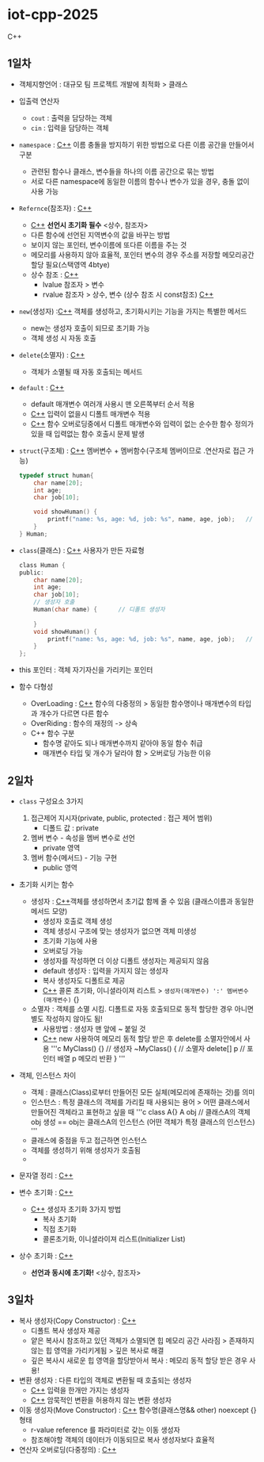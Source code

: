 # iot-cpp-2025
C++

## 1일차
- 객체지향언어 : 대규모 팀 프로젝트 개발에 최적화 > 클래스
- 입출력 연산자
	- `cout` : 출력을 담당하는 객체
	- `cin`  : 입력을 담당하는 객체
- `namespace` : [C++](./Day01/namesp.cpp) 이름 충돌을 방지하기 위한 방법으로 다른 이름 공간을 만들어서 구분
	- 관련된 함수나 클래스, 변수들을 하나의 이름 공간으로 묶는 방법
	- 서로 다른 namespace에 동일한 이름의 함수나 변수가 있을 경우, 충돌 없이 사용 가능
- `Refernce`(참조자) : [C++](./Day01/)
	- [C++](./Day01/ref3.cpp) **선언시 초기화 필수** <상수, 참조자>
	- 다른 함수에 선언된 지역변수의 값을 바꾸는 방법
	- 보이지 않는 포인터, 변수이름에 또다른 이름을 주는 것
	- 메모리를 사용하지 않아 효율적, 포인터 변수의 경우 주소를 저장할 메모리공간 할당 필요(스택영역 4btye)
	- 상수 참조 : [C++](./Day01/ref5.cpp)
		- lvalue 참조자 > 변수 
		- rvalue 참조자 > 상수, 변수 (상수 참조 시 const참조) [C++](./Day01/ref4.cpp)
- `new`(생성자) :[C++](./Day01/new2.cpp) 객체를 생성하고, 초기화시키는 기능을 가지는 특별한 메서드
	- new는 생성자 호출이 되므로 초기화 가능
	- 객체 생성 시 자동 호출
- `delete`(소멸자) : [C++](./Day01/new2.cpp) 
	- 객체가 소멸될 때 자동 호출되는 메서드
- `default` : [C++](./Day01/default2.cpp) 
	- default 매개변수 여러개 사용시 맨 오른쪽부터 순서 적용
	- [C++](./Day01/default.cpp) 입력이 없을시 디폴트 매개변수 적용
	- [C++](./Day01/default3.cpp) 함수 오버로딩중에서 디폴트 매개변수와 입력이 없는 순수한 함수 정의가 있을 때 입력없는 함수 호출시 문제 발생
- `struct`(구조체) : [C++](./Day01/st_c2.cpp) 멤버변수 + 멤버함수(구조체 멤버이므로 .연산자로 접근 가능)
	```c
	typedef struct human{
		char name[20];
		int age;
		char job[10];

		void showHuman() {
			printf("name: %s, age: %d, job: %s", name, age, job);	// 구조체 안으로 들어갔기 때문에 .으로 접근할 필요 없음
		}
	} Human;
	```
- `class`(클래스) : [C++](./Day01/st_c3.cpp) 사용자가 만든 자료형 
	
	```c
	class Human {
	public:
		char name[20];
		int age;
		char job[10];
		// 생성자 호출
		Human(char name) {		// 디폴트 생성자
			
		}
		void showHuman() {
			printf("name: %s, age: %d, job: %s", name, age, job);	// 구조체 안으로 들어갔기 때문에 접근할 필요 없음
		}
	};
	```
- this 포인터 : 객체 자기자신을 가리키는 포인터
- 함수 다형성
	- OverLoading : [C++](./Day01/overloading.cpp) 함수의 다중정의 > 동일한 함수명이나 매개변수의 타입과 개수가 다르면 다른 함수
	- OverRiding : 함수의 재정의 -> 상속
	- C++ 함수 구분
		- 함수명 같아도 되나 매개변수까지 같아야 동일 함수 취급
		- 매개변수 타입 및 개수가 달라야 함 > 오버로딩 가능한 이유

## 2일차
- `class` 구성요소 3가지
	1. 접근제어 지시자(private, public, protected : 접근 제어 범위) 
		- 디폴드 값 : private
	2. 멤버 변수 - 속성을 멤버 변수로 선언
		- private 영역 
	3. 멤버 함수(메서드) - 기능 구현
		- public 영역
- 초기화 시키는 함수
	- 생성자 : [C++](./Day02/class3.cpp)객체를 생성하면서 초기값 함께 줄 수 있음 (클래스이름과 동일한 메서드 모양)
		- 생성자 호출로 객체 생성
		- 객체 생성시 구조에 맞는 생성자가 없으면 객체 미생성
		- 초기화 기능에 사용
		- 오버로딩 가능
		- 생성자를 작성하면 더 이상 디폴트 생성자는 제공되지 않음
		- default 생성자 : 입력을 가지지 않는 생성자
		- 복사 생성자도 디폴트로 제공
		- [C++](./Day02/init4.cpp) 콜론 초기화, 이니셜라이져 리스트 > `생성자(매개변수) ':' 멤버변수(매개변수)` {}
	- 소멸자 : 객체를 소멸 시킴. 디폴트로 자동 호출되므로 동적 할당한 경우 아니면 별도 작성하지 않아도 됨!
		- 사용방법 : 생성자 맨 앞에 ~ 붙일 것
		- [C++](./Day02/MyClass3.cpp) new 사용하여 메모리 동적 할당 받은 후 delete를 소멸자안에서 사용
		'''c
		MyClass() {} 	// 생성자
		~MyClass() {	// 소멸자
			delete[] p	// 포인터 배열 p 메모리 반환
		}
		'''
- 객체, 인스턴스 차이
	- 객체 : 클래스(Class)로부터 만들어진 모든 실체(메모리에 존재하는 것)를 의미
	- 인스턴스 : 특정 클래스의 객체를 가리킬 때 사용되는 용어 > 어떤 클래스에서 만들어진 객체라고 표현하고 싶을 때
	'''c
		class A{}
		A obj // 클래스A의 객체obj 생성 == obj는 클래스A의 인스턴스 (어떤 객체가 특정 클래스의 인스턴스)
	'''
	- 클래스에 중점을 두고 접근하면 인스턴스
	- 객체를 생성하기 위해 생성자가 호출됨
	- 
- 문자열 정리 : [C++](./Day02/문자열처리하기.cpp)

- 변수 초기화 : [C++](./Day02/init.cpp) 
	- [C++](./Day02/init3.cpp) 생성자 초기화 3가지 방법
		- 복사 초기화
		- 직접 초기화
		- 콜론초기화, 이니셜라이져 리스트(Initializer List)
- 상수 초기화 : [C++](./Day02/init4.cpp)
	- **선언과 동시에 초기화!** <상수, 참조자>

## 3일차
- 복사 생성자(Copy Constructor) : [C++](./Day03/copyconstructor3.cpp)
	- 디폴트 복사 생성자 제공
	- 얕은 복사시 참조하고 있던 객체가 소멸되면 힙 메모리 공간 사라짐 > 존재하지 않는 힙 영역을 가리키게됨 > 깊은 복사로 해결
	- 깊은 복사시 새로운 힙 영역을 할당받아서 복사 : 메모리 동적 할당 받은 경우 사용!
- 변환 생성자 : 다른 타입의 객체로 변환될 때 호출되는 생성자
	- [C++](./Day03/변환생성자.cpp) 입력을 한개만 가지는 생성자 
	- [C++](./Day03/변환생성자3.cpp) 암묵적인 변환을 허용하지 않는 변환 생성자
- 이동 생성자(Move Constructor) : [C++](./Day03/moveCon2.cpp) 함수명(클래스명&& other) noexcept {} 형태
	- r-value reference 를 파라미터로 갖는 이동 생성자
	- 참조해야할 객체의 데이터가 이동되므로 복사 생성자보다 효율적
- 연산자 오버로딩(다중정의) : [C++](./Day03/operator.cpp)
